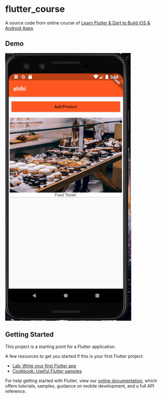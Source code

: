 # flutter_course

A source code from online course of [Learn Flutter & Dart to Build iOS & Android Apps](https://www.udemy.com/learn-flutter-dart-to-build-ios-android-apps/)

## Demo

![](./assets/demo1.gif)

## Getting Started

This project is a starting point for a Flutter application.

A few resources to get you started if this is your first Flutter project:

- [Lab: Write your first Flutter app](https://flutter.dev/docs/get-started/codelab)
- [Cookbook: Useful Flutter samples](https://flutter.dev/docs/cookbook)

For help getting started with Flutter, view our 
[online documentation](https://flutter.dev/docs), which offers tutorials, 
samples, guidance on mobile development, and a full API reference.
